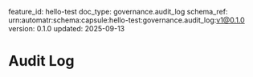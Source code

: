 feature_id: hello-test
doc_type: governance.audit_log
schema_ref: urn:automatr:schema:capsule:hello-test:governance.audit_log:v1@0.1.0
version: 0.1.0
updated: 2025-09-13

# Audit Log

<!-- Track key decisions, approvals, and changes over time. -->

